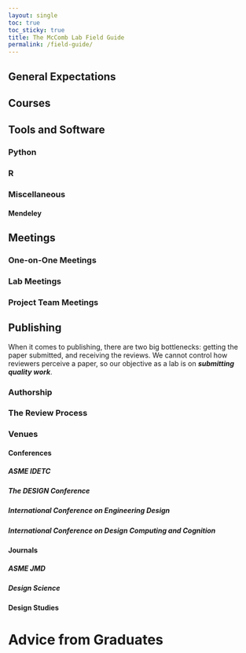 ```yaml
---
layout: single
toc: true
toc_sticky: true
title: The McComb Lab Field Guide
permalink: /field-guide/
---
```


## General Expectations

## Courses

## Tools and Software
### Python
### R
### Miscellaneous
#### Mendeley

## Meetings
### One-on-One Meetings
### Lab Meetings
### Project Team Meetings

## Publishing
When it comes to publishing, there are two big bottlenecks: getting the paper submitted, 
and receiving the reviews. We cannot control how reviewers perceive a paper, so our 
objective as a lab is on *__submitting quality work__*.
### Authorship
### The Review Process
### Venues
#### Conferences
##### ASME IDETC
##### The DESIGN Conference
##### International Conference on Engineering Design
##### International Conference on Design Computing and Cognition
#### Journals
##### ASME JMD
##### Design Science
#### Design Studies

# Advice from Graduates
